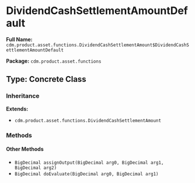 # DividendCashSettlementAmountDefault

**Full Name:** `cdm.product.asset.functions.DividendCashSettlementAmount$DividendCashSettlementAmountDefault`

**Package:** `cdm.product.asset.functions`

## Type: Concrete Class

### Inheritance

**Extends:**
- `cdm.product.asset.functions.DividendCashSettlementAmount`

### Methods

#### Other Methods

- `BigDecimal assignOutput(BigDecimal arg0, BigDecimal arg1, BigDecimal arg2)`
- `BigDecimal doEvaluate(BigDecimal arg0, BigDecimal arg1)`

